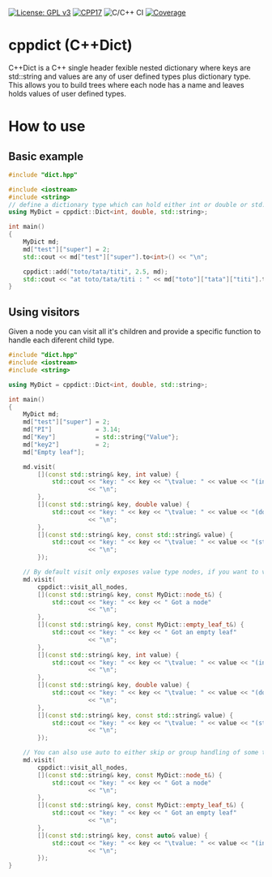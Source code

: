 [![License: GPL v3](https://img.shields.io/badge/License-GPLv3-blue.svg)](https://www.gnu.org/licenses/gpl-3.0)
[![CPP17](https://img.shields.io/badge/Language-C++17-blue.svg)]()
![C/C++ CI](https://github.com/LaboratoryOfPlasmaPhysics/cppdict/workflows/C/C++%20CI/badge.svg?branch=master)
[![Coverage](https://codecov.io/gh/LaboratoryOfPlasmaPhysics/cppdict/coverage.svg?branch=master)](https://codecov.io/gh/LaboratoryOfPlasmaPhysics/cppdict/branch/master)

# cppdict (C++Dict)

C++Dict is a C++ single header fexible nested dictionary where keys are std::string and values are any of user defined types plus dictionary type.
This allows you to build trees where each node has a name and leaves holds values of user defined types.

# How to use

## Basic example
```C++
#include "dict.hpp"

#include <iostream>
#include <string>
// define a dictionary type which can hold either int or double or std::string
using MyDict = cppdict::Dict<int, double, std::string>;

int main()
{
    MyDict md;
    md["test"]["super"] = 2;
    std::cout << md["test"]["super"].to<int>() << "\n";

    cppdict::add("toto/tata/titi", 2.5, md);
    std::cout << "at toto/tata/titi : " << md["toto"]["tata"]["titi"].to<double>() << "\n";
}

```

## Using visitors
Given a node you can visit all it's children and provide a specific function to handle each diferent child type.

```C++
#include "dict.hpp"
#include <iostream>
#include <string>

using MyDict = cppdict::Dict<int, double, std::string>;

int main()
{
    MyDict md;
    md["test"]["super"] = 2;
    md["PI"]            = 3.14;
    md["Key"]           = std::string{"Value"};
    md["key2"]          = 2;
    md["Empty leaf"];

    md.visit(
        [](const std::string& key, int value) {
            std::cout << "key: " << key << "\tvalue: " << value << "(int)"
                      << "\n";
        },
        [](const std::string& key, double value) {
            std::cout << "key: " << key << "\tvalue: " << value << "(double)"
                      << "\n";
        },
        [](const std::string& key, const std::string& value) {
            std::cout << "key: " << key << "\tvalue: " << value << "(std::string)"
                      << "\n";
        });

    // By default visit only exposes value type nodes, if you want to visit also other node types:
    md.visit(
        cppdict::visit_all_nodes,
        [](const std::string& key, const MyDict::node_t&) {
            std::cout << "key: " << key << " Got a node"
                      << "\n";
        },
        [](const std::string& key, const MyDict::empty_leaf_t&) {
            std::cout << "key: " << key << " Got an empty leaf"
                      << "\n";
        },
        [](const std::string& key, int value) {
            std::cout << "key: " << key << "\tvalue: " << value << "(int)"
                      << "\n";
        },
        [](const std::string& key, double value) {
            std::cout << "key: " << key << "\tvalue: " << value << "(double)"
                      << "\n";
        },
        [](const std::string& key, const std::string& value) {
            std::cout << "key: " << key << "\tvalue: " << value << "(std::string)"
                      << "\n";
        });

    // You can also use auto to either skip or group handling of some types:
    md.visit(
        cppdict::visit_all_nodes,
        [](const std::string& key, const MyDict::node_t&) {
            std::cout << "key: " << key << " Got a node"
                      << "\n";
        },
        [](const std::string& key, const MyDict::empty_leaf_t&) {
            std::cout << "key: " << key << " Got an empty leaf"
                      << "\n";
        },
        [](const std::string& key, const auto& value) {
            std::cout << "key: " << key << "\tvalue: " << value << "(int|double|string)"
                      << "\n";
        });
}
```
